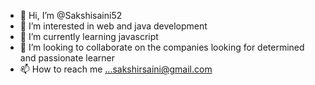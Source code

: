 - 👋 Hi, I’m @Sakshisaini52
- 👀 I’m interested in web and java development
- 🌱 I’m currently learning javascript
- 💞️ I’m looking to collaborate on the companies looking for determined and passionate learner
- 📫 How to reach me ...sakshirsaini@gmail.com

<!---
Sakshisaini52/Sakshisaini52 is a ✨ special ✨ repository because its `README.md` (this file) appears on your GitHub profile.
You can click the Preview link to take a look at your changes.
--->
